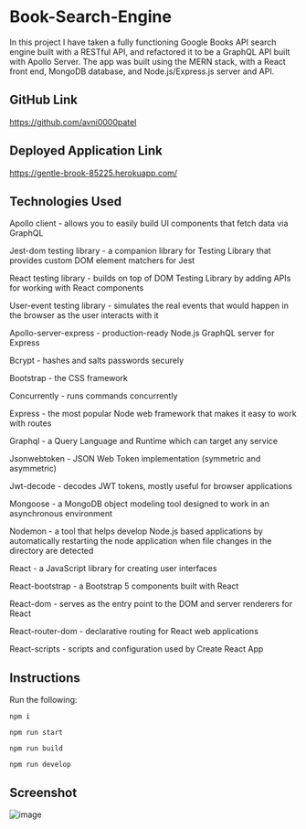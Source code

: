 # Book-Search-Engine
In this project I have taken a fully functioning Google Books API search engine built with a RESTful API, and refactored it to be a GraphQL API built with Apollo Server. The app was built using the MERN stack, with a React front end, MongoDB database, and Node.js/Express.js server and API. 

## GitHub Link
https://github.com/avni0000patel

## Deployed Application Link
https://gentle-brook-85225.herokuapp.com/

## Technologies Used
Apollo client - allows you to easily build UI components that fetch data via GraphQL

Jest-dom testing library - a companion library for Testing Library that provides custom DOM element matchers for Jest

React testing library - builds on top of DOM Testing Library by adding APIs for working with React components

User-event testing library - simulates the real events that would happen in the browser as the user interacts with it

Apollo-server-express - production-ready Node.js GraphQL server for Express

Bcrypt - hashes and salts passwords securely

Bootstrap - the CSS framework

Concurrently - runs commands concurrently

Express - the most popular Node web framework that makes it easy to work with routes

Graphql - a Query Language and Runtime which can target any service

Jsonwebtoken - JSON Web Token implementation (symmetric and asymmetric)

Jwt-decode - decodes JWT tokens, mostly useful for browser applications

Mongoose - a MongoDB object modeling tool designed to work in an asynchronous environment

Nodemon - a tool that helps develop Node.js based applications by automatically restarting the node application when file changes in the directory are detected

React - a JavaScript library for creating user interfaces

React-bootstrap - a Bootstrap 5 components built with React

React-dom - serves as the entry point to the DOM and server renderers for React

React-router-dom - declarative routing for React web applications

React-scripts - scripts and configuration used by Create React App

## Instructions
Run the following:

`npm i`

`npm run start`

`npm run build`

`npm run develop`

## Screenshot
![image](https://user-images.githubusercontent.com/104175474/197257095-56a49a88-b644-4d91-bf3f-f0e0b681d7bd.png)

